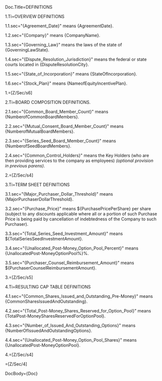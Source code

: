 Doc.Title=DEFINITIONS

1.Ti=OVERVIEW DEFINITIONS

1.1.sec="{Agreement_Date}" means {AgreementDate}.

1.2.sec="{Company}" means {CompanyName}.

1.3.sec="{Governing_Law}" means the laws of the state of {GoverningLawState}.

1.4.sec="{Dispute_Resolution_Jurisdiction}" means the federal or state courts located in {DisputeResolutionCity}.

1.5.sec="{State_of_Incorporation}" means {StateOfIncorporation}.

1.6.sec="{Stock_Plan}" means {NameofEquityIncentivePlan}.

1.=[Z/Sec/s6]

2.Ti=BOARD COMPOSITION DEFINITIONS.

2.1.sec="{Common_Board_Member_Count}" means {NumberofCommonBoardMembers}.

2.2.sec="{Mutual_Consent_Board_Member_Count}" means {NumberofMutualBoardMembers}.

2.3.sec="{Series_Seed_Board_Member_Count}" means {NumberofSeedBoardMembers}.

2.4.sec="{Common_Control_Holders}" means the Key Holders (who are then providing services to the company as employees) _(optional provision in previous parens)_.

2.=[Z/Sec/s4]


3.Ti=TERM SHEET DEFINITIONS

3.1.sec="{Major_Purchaser_Dollar_Threshold}" means {MajorPurchaserDollarThreshold}.

3.2.sec="{Purchase_Price}" means ${PurchasePricePerShare} per share (subject to any discounts applicable where all or a portion of such Purchase Price is being paid by cancellation of indebtedness of the Company to such Purchaser).

3.3.sec="{Total_Series_Seed_Investment_Amount}" means ${TotalSeriesSeedInvestmentAmount}.

3.4.sec="{Unallocated_Post-Money_Option_Pool_Percent}" means {UnallocatedPost-MoneyOptionPool%}%.

3.5.sec="{Purchaser_Counsel_Reimbursement_Amount}" means ${PurchaserCounselReimbursementAmount}.

3.=[Z/Sec/s5]

4.Ti=RESULTING CAP TABLE DEFINITIONS

4.1.sec="{Common_Shares_Issued_and_Outstanding_Pre-Money}" means {CommonSharesIssuedAndOutstanding}.

4.2.sec="{Total_Post-Money_Shares_Reserved_for_Option_Pool}" means {TotalPost-MoneySharesReservedForOptionPool}. 

4.3.sec="{Number_of_Issued_And_Outstanding_Options}" means {NumberOfIssuedAndOutstandingOptions}.

4.4.sec="{Unallocated_Post-Money_Option_Pool_Shares}" means {UnallocatedPost-MoneyOptionPool}. 

4.=[Z/Sec/s4]

=[Z/Sec/4]

DocBody={Doc}